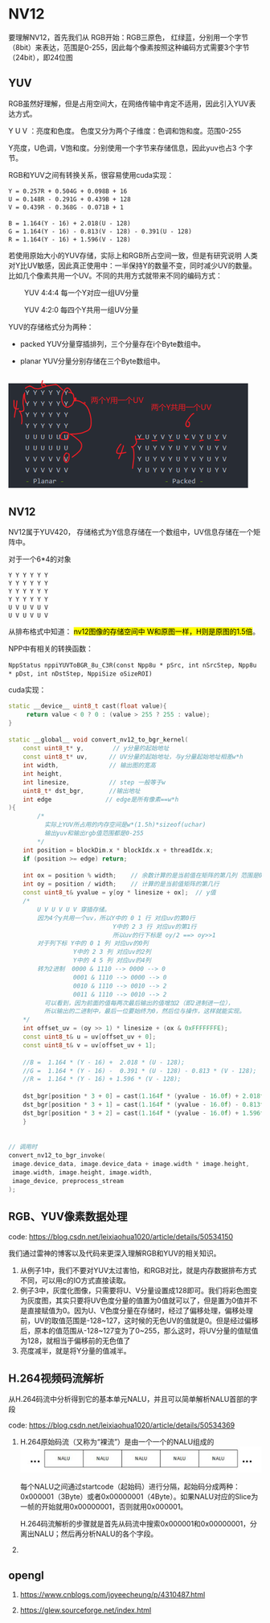 # NV12

要理解NV12，首先我们从 RGB开始：RGB三原色， 红绿蓝，分别用一个字节（8bit）来表达，范围是0-255，因此每个像素按照这种编码方式需要3个字节（24bit），即24位图

## YUV

RGB虽然好理解，但是占用空间大，在网络传输中肯定不适用，因此引入YUV表达方式。

Y U V ：亮度和色度。 色度又分为两个子维度：色调和饱和度。范围0-255

Y亮度，U色调，V饱和度。分别使用一个字节来存储信息，因此yuv也占3 个字节。

RGB和YUV之间有转换关系，很容易使用cuda实现：

```
Y = 0.257R + 0.504G + 0.098B + 16
U = 0.148R - 0.291G + 0.439B + 128
V = 0.439R - 0.368G - 0.071B + 1

B = 1.164(Y - 16) + 2.018(U - 128)
G = 1.164(Y - 16) - 0.813(V - 128) - 0.391(U - 128)
R = 1.164(Y - 16) + 1.596(V - 128)
```

若使用原始大小的YUV存储，实际上和RGB所占空间一致，但是有研究说明 人类对Y比UV敏感，因此真正使用中：一半保持Y的数量不变，同时减少UV的数量。比如几个像素共用一个UV。不同的共用方式就带来不同的编码方式：

        YUV 4:4:4   每一个Y对应一组UV分量 

        YUV 4:2:0   每四个Y共用一组UV分量

YUV的存储格式分为两种：

* packed  YUV分量穿插排列，三个分量存在i个Byte数组中。

* planar  YUV分量分别存储在三个Byte数组中。

## ![](./readme_img/v4_1_1.png)

## NV12

NV12属于YUV420， 存储格式为Y信息存储在一个数组中，UV信息存储在一个矩阵中。

对于一个6*4的对象

```
Y Y Y Y Y Y      
Y Y Y Y Y Y      
Y Y Y Y Y Y      
Y Y Y Y Y Y     
U V U V U V     
U V U V U V
```

从排布格式中知道： <mark>nv12图像的存储空间中 W和原图一样，H则是原图的1.5倍</mark>。

NPP中有相关的转换函数：

`NppStatus nppiYUVToBGR_8u_C3R(const Npp8u * pSrc, int nSrcStep, Npp8u * pDst, int nDstStep, NppiSize oSizeROI)`

cuda实现：

```cpp
static __device__ uint8_t cast(float value){
     return value < 0 ? 0 : (value > 255 ? 255 : value);
}

static __global__ void convert_nv12_to_bgr_kernel(
    const uint8_t* y,        // y分量的起始地址
    const uint8_t* uv,      // UV分量的起始地址，与y分量起始地址相差w*h
    int width,              // 输出图的宽高
    int height, 
    int linesize,           // step 一般等于w
    uint8_t* dst_bgr,       //输出地址
    int edge               // edge是所有像素==w*h
){  
        /*
          实际上YUV所占用的内存空间是w*(1.5h)*sizeof(uchar) 
          输出yuv和输出rgb值范围都是0-255
        */ 
    int position = blockDim.x * blockIdx.x + threadIdx.x;
    if (position >= edge) return;

    int ox = position % width;    // 余数计算的是当前值在矩阵的第几列 范围是0-w
    int oy = position / width;    // 计算的是当前值矩阵的第几行
    const uint8_t& yvalue = y[oy * linesize + ox];  // y值
    /*
        U V U V U V 穿插存储。
        因为4个y共用一个uv，所以Y中的 0 1 行 对应uv的第0行
                             Y中的 2 3 行 对应uv的第1行
                             所以uv的行下标是 oy/2 ==> oy>>1
        对于列下标 Y中的 0 1 列 对应uv的0列
                  Y中的 2 3 列 对应uv的2列
                  Y中的 4 5 列 对应uv的4列
        转为2进制  0000 & 1110 --> 0000 --> 0
                  0001 & 1110 --> 0000 --> 0
                  0010 & 1110 --> 0010 --> 2
                  0011 & 1110 --> 0010 --> 2
          可以看到，因为前面的值每两次最后输出的值增加2（即2进制进一位）， 
          所以输出的二进制中，最后一位要始终为0，然后位与操作，这样就能实现。
    */
    int offset_uv = (oy >> 1) * linesize + (ox & 0xFFFFFFFE);
    const uint8_t& u = uv[offset_uv + 0];
    const uint8_t& v = uv[offset_uv + 1];

    //B =  1.164 * (Y - 16) +  2.018 * (U - 128);
    //G =  1.164 * (Y - 16) -  0.391 * (U - 128) - 0.813 * (V - 128);
    //R =  1.164 * (Y - 16) + 1.596 * (V - 128);

    dst_bgr[position * 3 + 0] = cast(1.164f * (yvalue - 16.0f) + 2.018f * (u - 128.0f));
    dst_bgr[position * 3 + 1] = cast(1.164f * (yvalue - 16.0f) - 0.813f * (v - 128.0f) - 0.391f * (u - 128.0f));
    dst_bgr[position * 3 + 2] = cast(1.164f * (yvalue - 16.0f) + 1.596f * (v - 128.0f));
    }


// 调用时
convert_nv12_to_bgr_invoke(
 image.device_data, image.device_data + image.width * image.height,
 image.width, image.height, image.width,
 image_device, preprocess_stream
);
```

## RGB、YUV像素数据处理
code: https://blog.csdn.net/leixiaohua1020/article/details/50534150

我们通过雷神的博客以及代码来更深入理解RGB和YUV的相关知识。

1. 从例子1中，我们不要对YUV太过害怕，和RGB对比，就是内存数据排布方式不同，可以用c的IO方式直接读取。
2. 例子3中，灰度化图像，只需要将U、V分量设置成128即可。我们将彩色图变为灰度图，其实只要将UV色度分量的值置为0值就可以了，但是置为0值并不是直接赋值为0。因为U、V色度分量在存储时，经过了偏移处理，偏移处理前，UV的取值范围是-128~127，这时候的无色UV的值就是0。但是经过偏移后，原本的值范围从-128~127变为了0~255，那么这时，将UV分量的值赋值为128，就相当于偏移前的无色值了
3. 亮度减半，就是将Y分量的值减半。

## H.264视频码流解析
从H.264码流中分析得到它的基本单元NALU，并且可以简单解析NALU首部的字段

code: https://blog.csdn.net/leixiaohua1020/article/details/50534369

1. H.264原始码流（又称为“裸流”）是由一个一个的NALU组成的
![](./readme_img/v4_1_2.png)

    每个NALU之间通过startcode（起始码）进行分隔，起始码分成两种：0x000001（3Byte）或者0x00000001（4Byte）。如果NALU对应的Slice为一帧的开始就用0x00000001，否则就用0x000001。

    H.264码流解析的步骤就是首先从码流中搜索0x000001和0x00000001，分离出NALU；然后再分析NALU的各个字段。

2. 


## opengl
1. https://www.cnblogs.com/joyeecheung/p/4310487.html

2. https://glew.sourceforge.net/index.html
